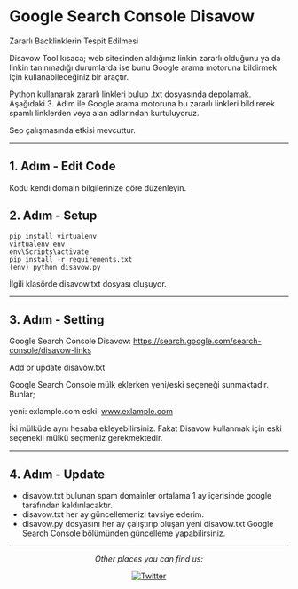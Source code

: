 # Google Search Console Disavow 

Zararlı Backlinklerin Tespit Edilmesi

Disavow Tool kısaca; web sitesinden aldığınız linkin zararlı olduğunu ya da linkin tanınmadığı durumlarda ise bunu Google arama motoruna bildirmek için kullanabileceğiniz bir araçtır.

Python kullanarak zararlı linkleri bulup .txt dosyasında depolamak. Aşağıdaki 3. Adım ile Google arama motoruna bu zararlı linkleri bildirerek spamlı linklerden veya alan adlarından kurtuluyoruz.

Seo çalışmasında etkisi mevcuttur.

---

## 1. Adım - Edit Code
Kodu kendi domain bilgilerinize göre düzenleyin.

## 2. Adım - Setup
```
pip install virtualenv
virtualenv env
env\Scripts\activate
pip install -r requirements.txt
(env) python disavow.py
```
İlgili klasörde disavow.txt dosyası oluşuyor. 

---

## 3. Adım - Setting

Google Search Console Disavow:
https://search.google.com/search-console/disavow-links

Add or update disavow.txt

Google Search Console mülk eklerken yeni/eski seçeneği sunmaktadır. Bunlar;

yeni: exlample.com
eski: www.exlample.com

İki mülküde aynı hesaba ekleyebilirsiniz. 
Fakat Disavow kullanmak için eski seçenekli mülkü seçmeniz gerekmektedir.

---

## 4. Adım - Update

- disavow.txt bulunan spam domainler ortalama 1 ay içerisinde google tarafından kaldırılacaktır.
- disavow.txt her ay güncellemenizi tavsiye ederim.
- disavow.py dosyasını her ay çalıştırıp oluşan yeni disavow.txt Google Search Console bölümünden güncelleme yapabilirsiniz.

---

<div align="center">

<i>Other places you can find us:</i><br>

<a href="https://www.twitter.com/enginulger06" target="_blank"><img src="https://img.shields.io/badge/Twitter-%231877F2.svg?&style=flat-square&logo=twitter&logoColor=white" alt="Twitter"></a>

</div>